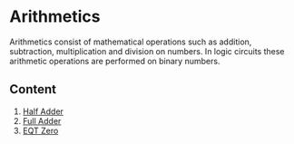 # Arithmetics
Arithmetics consist of mathematical operations such as addition, subtraction, multiplication and division on numbers.
In logic circuits these arithmetic operations are performed on binary numbers.

## Content

1. [Half Adder](./half-adder/half_adder.md)
2. [Full Adder](./full-adder/full_adder.md)
3. [EQT Zero](equal-to-zero/equal_to_zero.md)